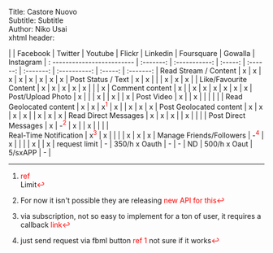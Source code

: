 Title:				Castore Nuovo  
Subtitle:			Subtitle  
Author:				Niko Usai  
xhtml header:       <style>
						table {background:#ccc;}
						td,th {border:0px;padding:5px;margin:0px;}
						td {background:#eee;}
						th {background:#888;color:#fefefe;}
						.footnote {font-size: 0.7em; vertical-align: super; }
						a, a:hover,a:visited {text-decoration:none;color:#ff0000;}
                    </style>



|							| Facebook	| Twitter	    | Youtube | Flickr   | 	Linkedin | Foursquare   | Gowalla | Instagram |
: ------------------------- | :-------: | :-----------: | :-----: | :------: | :-------: | :----------: | :-----: | :-------: |
Read Stream / Content		| x			| x			    | x		  | x		 | x		 | 	x		    | x	      | x	      |
Post Status / Text			| x			| x			    | 		  | 		 | x		 | 	x		    | x	      | 	      |
Like/Favourite Content		| x			| x			    | x		  | x		 | x		 | 			    | 	      | x	      |
Comment content				| x			| 			    | x		  | x		 | x		 | 	x		    | x	      | x	      |
Post/Upload Photo			| x			| 			    | 		  | x		 | 			 | x		    | 	      | x	      |
Post Video					| x			| 			    | x		  | 		 | 			 | 			    | 	      |           |
Read Geolocated content		| x			| x			    | x[^4]	  | x		 | 			 | x		    | x	      | x	      |
Post Geolocated content		| x			| x			    | x		  | x		 | 			 | x		    | x	      | x	      |
Read Direct Messages		| x			| x			    | x		  | 		 | x		 | 			    | 	      | 	      |
Post Direct Messages		| x			| -[^3]		    | x		  | 		 | x		 | 			    | 	      | 	      |              	
Real-Time Notification		| x[^1]		| x			    | 		  | 		 | 			 | x		    | x	      | x	      |
Manage Friends/Followers	| -[^2]		| x			    | 		  | 		 | 			 | x		    | 	      | x	      |
request limit				| -			| 350/h x Oauth | 	-	  | 	-	 | ND		 | 500/h x Oaut | 5/sxAPP | -	      |


[^1]: via subscription, not so easy to implement for a ton of user, it requires a callback [link](http://developers.facebook.com/docs/api/realtime/)

[^2]: just send request via fbml button [ref 1](http://stackoverflow.com/questions/4313013/facebook-friend-request-apis) not sure if it works

[^3]: For now it isn't possible they are releasing [new API for this](http://developers.facebook.com/docs/reference/api/message/)

[^4]: [ref](http://code.google.com/intl/it-IT/apis/youtube/2.0/reference.html#locationsp)   
Limit